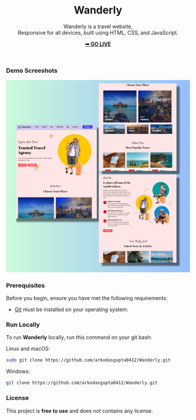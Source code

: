 <div align="center">
  <h1 align="center">Wanderly</h1>

  Wanderly is a travel website, <br />Responsive for all devices, built using HTML, CSS, and JavaScript.

  <a href="https://arkodasgupta0412.github.io/Wanderly/"><strong>➥ GO LIVE </strong></a>

</div>
<br />

### Demo Screeshots

<p align="center">
  <img src="./readme-images/desktop.png" alt="Wanderly Desktop Demo" title="Desktop Demo" />
</p>

### Prerequisites

Before you begin, ensure you have met the following requirements:

* [Git](https://git-scm.com/downloads "Download Git") must be installed on your operating system.

### Run Locally

To run **Wanderly** locally, run this command on your git bash:

Linux and macOS:

```bash
sudo git clone https://github.com/arkodasgupta0412/Wanderly.git
```

Windows:

```bash
git clone https://github.com/arkodasgupta0412/Wanderly.git
```

### License

This project is **free to use** and does not contains any license.
